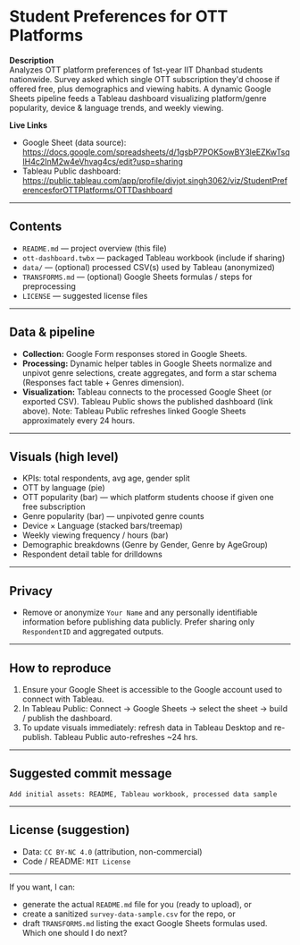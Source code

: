 # Student Preferences for OTT Platforms

**Description**  
Analyzes OTT platform preferences of 1st-year IIT Dhanbad students nationwide. Survey asked which single OTT subscription they'd choose if offered free, plus demographics and viewing habits. A dynamic Google Sheets pipeline feeds a Tableau dashboard visualizing platform/genre popularity, device & language trends, and weekly viewing.

**Live Links**  
- Google Sheet (data source): https://docs.google.com/spreadsheets/d/1gsbP7POK5owBY3leEZKwTsqIH4c2InM2w4eVhvag4cs/edit?usp=sharing  
- Tableau Public dashboard: https://public.tableau.com/app/profile/divjot.singh3062/viz/StudentPreferencesforOTTPlatforms/OTTDashboard

---

## Contents
- `README.md` — project overview (this file)  
- `ott-dashboard.twbx` — packaged Tableau workbook (include if sharing)  
- `data/` — (optional) processed CSV(s) used by Tableau (anonymized)  
- `TRANSFORMS.md` — (optional) Google Sheets formulas / steps for preprocessing  
- `LICENSE` — suggested license files

---

## Data & pipeline
- **Collection:** Google Form responses stored in Google Sheets.  
- **Processing:** Dynamic helper tables in Google Sheets normalize and unpivot genre selections, create aggregates, and form a star schema (Responses fact table + Genres dimension).  
- **Visualization:** Tableau connects to the processed Google Sheet (or exported CSV). Tableau Public shows the published dashboard (link above). Note: Tableau Public refreshes linked Google Sheets approximately every 24 hours.

---

## Visuals (high level)
- KPIs: total respondents, avg age, gender split  
- OTT by language (pie)  
- OTT popularity (bar) — which platform students choose if given one free subscription  
- Genre popularity (bar) — unpivoted genre counts  
- Device × Language (stacked bars/treemap)  
- Weekly viewing frequency / hours (bar)  
- Demographic breakdowns (Genre by Gender, Genre by AgeGroup)  
- Respondent detail table for drilldowns

---

## Privacy
- Remove or anonymize `Your Name` and any personally identifiable information before publishing data publicly. Prefer sharing only `RespondentID` and aggregated outputs.

---

## How to reproduce
1. Ensure your Google Sheet is accessible to the Google account used to connect with Tableau.  
2. In Tableau Public: Connect → Google Sheets → select the sheet → build / publish the dashboard.  
3. To update visuals immediately: refresh data in Tableau Desktop and re-publish. Tableau Public auto-refreshes ~24 hrs.

---

## Suggested commit message
`Add initial assets: README, Tableau workbook, processed data sample`

---

## License (suggestion)
- Data: `CC BY-NC 4.0` (attribution, non-commercial)  
- Code / README: `MIT License`

---

If you want, I can:
- generate the actual `README.md` file for you (ready to upload), or
- create a sanitized `survey-data-sample.csv` for the repo, or
- draft `TRANSFORMS.md` listing the exact Google Sheets formulas used.
Which one should I do next?
